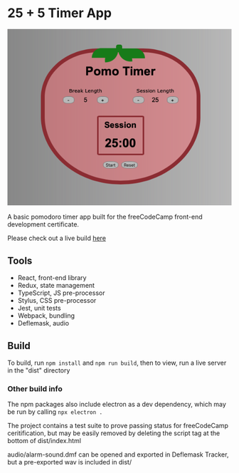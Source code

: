 # 25 + 5 Timer App
![screenshot](./screenshot.png)

A basic pomodoro timer app built for the freeCodeCamp front-end development certificate.

Please check out a live build [here](https://aaronishibashi/portfolio/web/pomotimer)

## Tools
- React, front-end library
- Redux, state management
- TypeScript, JS pre-processor
- Stylus, CSS pre-processor
- Jest, unit tests
- Webpack, bundling
- Deflemask, audio

## Build

To build, run  `npm install` and `npm run build`, then to view, run a live server in the "dist" directory

### Other build info
The npm packages also include electron as a dev dependency, which may be run by calling `npx electron .`

The project contains a test suite to prove passing status for freeCodeCamp ceritification, but may be easily removed by deleting the script tag at the bottom of dist/index.html

audio/alarm-sound.dmf can be opened and exported in Deflemask Tracker, but a pre-exported wav is included in dist/
